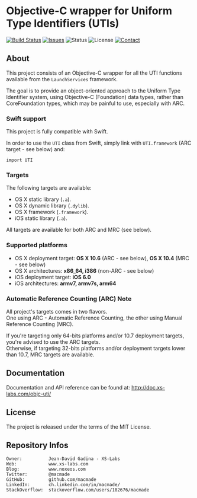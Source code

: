Objective-C wrapper for Uniform Type Identifiers (UTIs)
=======================================================

[![Build Status](https://img.shields.io/travis/macmade/objc-uti.svg?branch=master&style=flat)](https://travis-ci.org/macmade/objc-uti)
[![Issues](http://img.shields.io/github/issues/macmade/objc-uti.svg?style=flat)](https://github.com/macmade/objc-uti/issues)
![Status](https://img.shields.io/badge/status-active-brightgreen.svg?style=flat)
![License](https://img.shields.io/badge/license-mit-brightgreen.svg?style=flat)
[![Contact](https://img.shields.io/badge/contact-@macmade-blue.svg?style=flat)](https://twitter.com/macmade)

About
-----

This project consists of an Objective-C wrapper for all the UTI functions available from the `LaunchServices` framework.

The goal is to provide an object-oriented approach to the Uniform Type Identifier system, using Objective-C (Foundation) data types, rather than CoreFoundation types, which may be painful to use, especially with ARC.

### Swift support

This project is fully compatible with Swift.

In order to use the `UTI` class from Swift, simply link with `UTI.framework` (ARC target - see below) and:

    import UTI

### Targets

The following targets are available:

 * OS X static library (`.a`).
 * OS X dynamic library (`.dylib`).
 * OS X framework (`.framework`).
 * iOS static library (`.a`).

All targets are available for both ARC and MRC (see below).

### Supported platforms

 * OS X deployment target: **OS X 10.6** (ARC - see below), **OS X 10.4** (MRC - see below)
 * OS X architectures: **x86_64, i386** (non-ARC - see below)
 * iOS deployment target: **iOS 6.0**
 * iOS architectures: **armv7, armv7s, arm64**

### Automatic Reference Counting (ARC) Note

All project's targets comes in two flavors.  
One using ARC - Automatic Reference Counting, the other using Manual Reference Counting (MRC).

If you're targeting only 64-bits platforms and/or 10.7 deployment targets, you're advised to use the ARC targets.  
Otherwise, if targeting 32-bits platforms and/or deployment targets lower than 10.7, MRC targets are available.

Documentation
-------------

Documentation and API reference can be found at: http://doc.xs-labs.com/objc-uti/

License
-------

The project is released under the terms of the MIT License.

Repository Infos
----------------

    Owner:			Jean-David Gadina - XS-Labs
    Web:			www.xs-labs.com
    Blog:			www.noxeos.com
    Twitter:		@macmade
    GitHub:			github.com/macmade
    LinkedIn:		ch.linkedin.com/in/macmade/
    StackOverflow:	stackoverflow.com/users/182676/macmade


